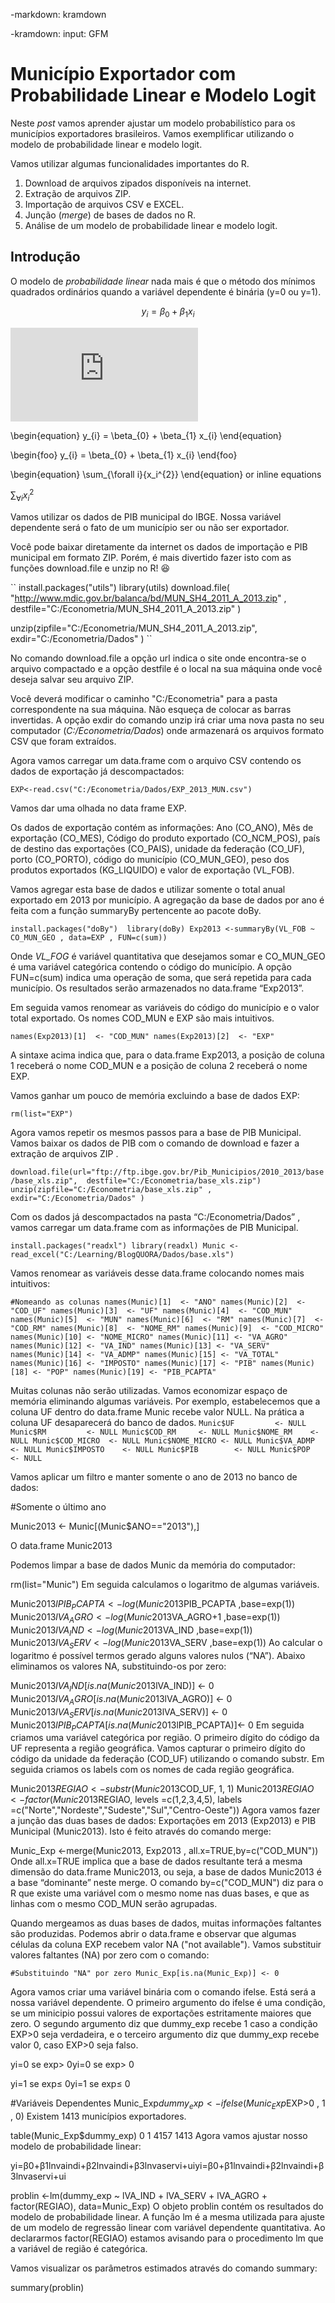 -markdown: kramdown

-kramdown:
  input: GFM
  



  
  # Município Exportador com Probabilidade Linear e Modelo Logit

Neste *post* vamos aprender ajustar um modelo probabilístico para os municípios exportadores brasileiros. Vamos exemplificar utilizando o modelo de probabilidade linear e modelo logit.

Vamos utilizar algumas funcionalidades importantes do R.

1. Download de arquivos zipados disponíveis na internet.
2. Extração de arquivos ZIP.
3. Importação de arquivos CSV e EXCEL.
4. Junção (*merge*) de bases de dados no R.
5. Análise de um modelo de probabilidade linear e modelo logit.

## Introdução
O modelo de *probabilidade linear* nada mais é que o método dos mínimos quadrados ordinários quando a variável dependente é binária (y=0 ou y=1).

$$y_{i} = \beta_{0} + \beta_{1} x_{i}$$

![equation](http://latex.codecogs.com/gif.latex?Concentration%3D%5Cfrac%7BTotalTemplate%7D%7BTotalVolume%7D)  

\begin{equation}
y_{i} = \beta_{0} + \beta_{1} x_{i}
\end{equation}

\begin{foo}
y_{i} = \beta_{0} + \beta_{1} x_{i}
\end{foo}


\begin{equation}
\sum_{\forall i}{x_i^{2}}
\end{equation}
or inline equations

$\sum_{\forall i}{x_i^{2}}$


Vamos utilizar os dados de PIB municipal do IBGE. Nossa variável dependente será o fato de um município ser ou não ser exportador.

Você pode baixar diretamente da internet os dados de importação e PIB municipal em formato ZIP. Porém, é mais divertido fazer isto com as funções download.file e unzip no R! :satisfied:


``
install.packages("utils") 
library(utils)
download.file( "http://www.mdic.gov.br/balanca/bd/MUN_SH4_2011_A_2013.zip" ,
               destfile="C:/Econometria/MUN_SH4_2011_A_2013.zip" )
 
unzip(zipfile="C:/Econometria/MUN_SH4_2011_A_2013.zip", exdir="C:/Econometria/Dados" )
``


No comando download.file a opção url indica o site onde encontra-se o arquivo compactado e a opção destfile é o local na sua máquina onde você deseja salvar seu arquivo ZIP.

Você deverá modificar o caminho "C:/Econometria" para a pasta correspondente na sua máquina. Não esqueça de colocar as barras invertidas. A opção exdir do comando unzip irá criar uma nova pasta no seu computador (*_C:/Econometria/Dados_*) onde armazenará os arquivos formato CSV que foram extraídos.

Agora vamos carregar um data.frame com o arquivo CSV contendo os dados de exportação já descompactados:

``
EXP<-read.csv("C:/Econometria/Dados/EXP_2013_MUN.csv")
``

Vamos dar uma olhada no data frame EXP.



Os dados de exportação contém as informações: Ano (CO_ANO), Mês de exportação (CO_MES), Código do produto exportado (CO_NCM_POS), país de destino das exportações (CO_PAIS), unidade da federação (CO_UF), porto (CO_PORTO), código do município (CO_MUN_GEO), peso dos produtos exportados (KG_LIQUIDO) e valor de exportação (VL_FOB).

Vamos agregar esta base de dados e utilizar somente o total anual exportado em 2013 por município. A agregação da base de dados por ano é feita com a função summaryBy pertencente ao pacote doBy.

``
install.packages("doBy") 
library(doBy)
Exp2013 <-summaryBy(VL_FOB ~ CO_MUN_GEO , data=EXP , FUN=c(sum))
``

Onde *VL_FOG* é variável quantitativa que desejamos somar e CO_MUN_GEO é uma variável categórica contendo o código do município. A opção FUN=c(sum) indica uma operação de soma, que será repetida para cada município. Os resultados serão armazenados no data.frame “Exp2013”.

Em seguida vamos renomear as variáveis do código do município e o valor total exportado. Os nomes COD_MUN e EXP são mais intuitivos.




``
names(Exp2013)[1]  <- "COD_MUN"
names(Exp2013)[2]  <- "EXP"
``


A sintaxe acima indica que, para o data.frame Exp2013, a posição de coluna 1 receberá o nome COD_MUN e a posição de coluna 2 receberá o nome EXP.

Vamos ganhar um pouco de memória excluindo a base de dados EXP:

``
rm(list="EXP")
``

Agora vamos repetir os mesmos passos para a base de PIB Municipal. Vamos baixar os dados de PIB com o comando de download e fazer a extração de arquivos ZIP	.

``
download.file(url="ftp://ftp.ibge.gov.br/Pib_Municipios/2010_2013/base/base_xls.zip",  destfile="C:/Econometria/base_xls.zip")
unzip(zipfile="C:/Econometria/base_xls.zip" , exdir="C:/Econometria/Dados" )
``


Com os dados já descompactados na pasta “C:/Econometria/Dados” , vamos carregar um data.frame com as informações de PIB Municipal.

``
install.packages("readxl")
library(readxl)
Munic <- read_excel("C:/Learning/BlogQUORA/Dados/base.xls")
``

Vamos renomear as variáveis desse data.frame colocando nomes mais intuitivos:

``
#Nomeando as colunas
names(Munic)[1]  <- "ANO"
names(Munic)[2]  <- "COD_UF"
names(Munic)[3]  <- "UF"
names(Munic)[4]  <- "COD_MUN"
names(Munic)[5]  <- "MUN"
names(Munic)[6]  <- "RM"
names(Munic)[7]  <- "COD_RM"
names(Munic)[8]  <- "NOME_RM"
names(Munic)[9]  <- "COD_MICRO"
names(Munic)[10] <- "NOME_MICRO"
names(Munic)[11] <- "VA_AGRO"
names(Munic)[12] <- "VA_IND"
names(Munic)[13] <- "VA_SERV"
names(Munic)[14] <- "VA_ADMP"
names(Munic)[15] <- "VA_TOTAL"
names(Munic)[16] <- "IMPOSTO"
names(Munic)[17] <- "PIB"
names(Munic)[18] <- "POP"
names(Munic)[19] <- "PIB_PCAPTA"
``

Muitas colunas não serão utilizadas. Vamos economizar espaço de memória eliminando algumas variáveis. Por exemplo, estabelecemos que a coluna UF dentro do data.frame Munic recebe valor NULL. Na prática a coluna UF desaparecerá do banco de dados.
``
Munic$UF         <- NULL
Munic$RM         <- NULL
Munic$COD_RM     <- NULL
Munic$NOME_RM    <- NULL
Munic$COD_MICRO  <- NULL
Munic$NOME_MICRO <- NULL
Munic$VA_ADMP    <- NULL
Munic$IMPOSTO    <- NULL
Munic$PIB        <- NULL
Munic$POP        <- NULL
``

Vamos aplicar um filtro e manter somente o ano de 2013 no banco de dados:

#Somente o último ano

Munic2013 <- Munic[(Munic$ANO=="2013"),]

O data.frame Munic2013

Podemos limpar a base de dados Munic da memória do computador:

rm(list="Munic")
Em seguida calculamos o logaritmo de algumas variáveis.

Munic2013$lPIB_PCAPTA<- log(Munic2013$PIB_PCAPTA ,base=exp(1))
Munic2013$lVA_AGRO   <- log(Munic2013$VA_AGRO+1  ,base=exp(1))
Munic2013$lVA_IND    <- log(Munic2013$VA_IND     ,base=exp(1))
Munic2013$lVA_SERV   <- log(Munic2013$VA_SERV    ,base=exp(1))
Ao calcular o logaritmo é possível termos gerado alguns valores nulos (“NA”). Abaixo eliminamos os valores NA, substituindo-os por zero:

Munic2013$lVA_IND    [is.na(Munic2013$lVA_IND)]    <- 0
Munic2013$lVA_AGRO   [is.na(Munic2013$lVA_AGRO)]   <- 0
Munic2013$lVA_SERV   [is.na(Munic2013$lVA_SERV)]   <- 0
Munic2013$lPIB_PCAPTA[is.na(Munic2013$lPIB_PCAPTA)]<- 0
Em seguida criamos uma variável categórica por região. O primeiro dígito do código da UF representa a região geográfica. Vamos capturar o primeiro dígito do código da unidade da federação (COD_UF) utilizando o comando substr. Em seguida criamos os labels com os nomes de cada região geográfica.

Munic2013$REGIAO <- substr(Munic2013$COD_UF, 1, 1)
Munic2013$REGIAO <- factor(Munic2013$REGIAO,
                           levels =c(1,2,3,4,5),
                           labels =c("Norte","Nordeste","Sudeste","Sul","Centro-Oeste"))
Agora vamos fazer a junção das duas bases de dados: Exportações em 2013 (Exp2013) e PIB Municipal (Munic2013). Isto é feito através do comando merge:

Munic_Exp <-merge(Munic2013, Exp2013 , all.x=TRUE,by=c("COD_MUN"))
Onde all.x=TRUE implica que a base de dados resultante terá a mesma dimensão do data.frame Munic2013, ou seja, a base de dados Munic2013 é a base “dominante” neste merge. O comando by=c("COD_MUN") diz para o R que existe uma variável com o mesmo nome nas duas bases, e que as linhas com o mesmo COD_MUN serão agrupadas.

Quando mergeamos as duas bases de dados, muitas informações faltantes são produzidas. Podemos abrir o data.frame e observar que algumas células da coluna EXP recebem valor NA ("not available"). Vamos substituir valores faltantes (NA) por zero com o comando:

``
#Substituindo "NA" por zero
Munic_Exp[is.na(Munic_Exp)] <- 0
``

Agora vamos criar uma variável binária com o comando ifelse. Está será a nossa variável dependente. O primeiro argumento do ifelse é uma condição, se um minicipio possui valores de exportações estritamente maiores que zero. O segundo argumento diz que dummy_exp recebe 1 caso a condição EXP>0 seja verdadeira, e o terceiro argumento diz que dummy_exp recebe valor 0, caso EXP>0 seja falso.

yi=0   se   exp> 0yi=0   se   exp> 0

yi=1   se   exp≤ 0yi=1   se   exp≤ 0

#Variáveis Dependentes
Munic_Exp$dummy_exp <-ifelse( Munic_Exp$EXP>0 , 1 , 0)
Existem 1413 municípios exportadores.

table(Munic_Exp$dummy_exp)
   0    1 
4157 1413
Agora vamos ajustar nosso modelo de probabilidade linear:

yi=β0+β1lnvaindi+β2lnvaindi+β3lnvaservi+uiyi=β0+β1ln⁡vaindi+β2ln⁡vaindi+β3ln⁡vaservi+ui

problin <-lm(dummy_exp ~ lVA_IND + lVA_SERV + lVA_AGRO + factor(REGIAO), data=Munic_Exp)
O objeto problin contém os resultados do modelo de probabilidade linear. A função lm é a mesma utilizada para ajuste de um modelo de regressão linear com variável dependente quantitativa. Ao declararmos factor(REGIAO) estamos avisando para o procedimento lm que a variável de região é categórica.

Vamos visualizar os parâmetros estimados através do comando summary:

summary(problin)
